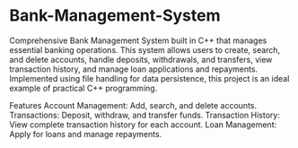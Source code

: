 # Bank-Management-System
Comprehensive Bank Management System built in C++ that manages essential banking operations. This system allows users to create, search, and delete accounts, handle deposits, withdrawals, and transfers, view transaction history, and manage loan applications and repayments. Implemented using file handling for data persistence, this project is an ideal example of practical C++ programming.

Features
Account Management: Add, search, and delete accounts.
Transactions: Deposit, withdraw, and transfer funds.
Transaction History: View complete transaction history for each account.
Loan Management: Apply for loans and manage repayments.

